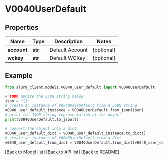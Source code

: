 # V0040UserDefault


## Properties

Name | Type | Description | Notes
------------ | ------------- | ------------- | -------------
**account** | **str** | Default Account | [optional] 
**wckey** | **str** | Default WCKey | [optional] 

## Example

```python
from slurm_client.models.v0040_user_default import V0040UserDefault

# TODO update the JSON string below
json = "{}"
# create an instance of V0040UserDefault from a JSON string
v0040_user_default_instance = V0040UserDefault.from_json(json)
# print the JSON string representation of the object
print(V0040UserDefault.to_json())

# convert the object into a dict
v0040_user_default_dict = v0040_user_default_instance.to_dict()
# create an instance of V0040UserDefault from a dict
v0040_user_default_from_dict = V0040UserDefault.from_dict(v0040_user_default_dict)
```
[[Back to Model list]](../README.md#documentation-for-models) [[Back to API list]](../README.md#documentation-for-api-endpoints) [[Back to README]](../README.md)


